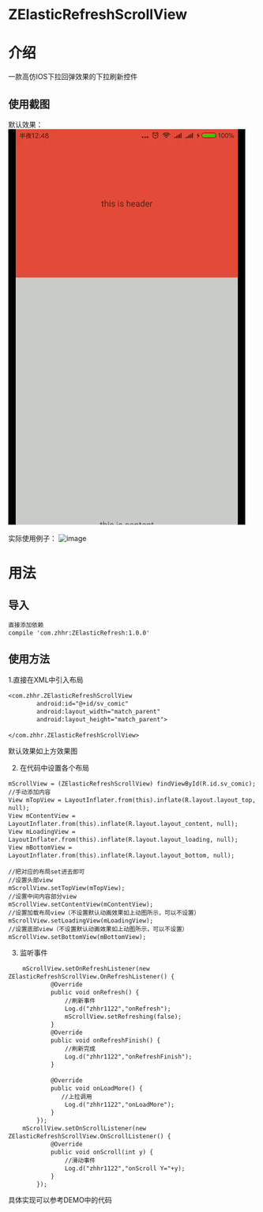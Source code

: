 # ZElasticRefreshScrollView
# 介绍
  一款高仿IOS下拉回弹效果的下拉刷新控件
## 使用截图
  默认效果：
  ![image](https://github.com/zhhr1122/ZElasticRefreshScrollView/blob/master/image/image.gif?raw=true)
  
  
  实际使用例子：
  ![image](https://github.com/zhhr1122/ZElasticRefreshScrollView/blob/master/image/image1.gif?raw=true?raw=true)
  
# 用法
## 导入
    直接添加依赖
    compile 'com.zhhr:ZElasticRefresh:1.0.0'
## 使用方法
1.直接在XML中引入布局
   
```
<com.zhhr.ZElasticRefreshScrollView
        android:id="@+id/sv_comic"
        android:layout_width="match_parent"
        android:layout_height="match_parent">

</com.zhhr.ZElasticRefreshScrollView>
```

默认效果如上方效果图

2. 在代码中设置各个布局

```
mScrollView = (ZElasticRefreshScrollView) findViewById(R.id.sv_comic);
//手动添加内容
View mTopView = LayoutInflater.from(this).inflate(R.layout.layout_top, null);
View mContentView = LayoutInflater.from(this).inflate(R.layout.layout_content, null);
View mLoadingView = LayoutInflater.from(this).inflate(R.layout.layout_loading, null);
View mBottomView = LayoutInflater.from(this).inflate(R.layout.layout_bottom, null);

//把对应的布局set进去即可
//设置头部view
mScrollView.setTopView(mTopView);
//设置中间内容部分view
mScrollView.setContentView(mContentView);
//设置加载布局view（不设置默认动画效果如上动图所示，可以不设置）
mScrollView.setLoadingView(mLoadingView);
//设置底部view（不设置默认动画效果如上动图所示，可以不设置）
mScrollView.setBottomView(mBottomView);
```
3. 监听事件

```
    mScrollView.setOnRefreshListener(new ZElasticRefreshScrollView.OnRefreshListener() {
            @Override
            public void onRefresh() {
                //刷新事件
                Log.d("zhhr1122","onRefresh");
                mScrollView.setRefreshing(false);
            }
            @Override
            public void onRefreshFinish() {
                //刷新完成
                Log.d("zhhr1122","onRefreshFinish");
            }

            @Override
            public void onLoadMore() {
               //上拉调用
                Log.d("zhhr1122","onLoadMore");
            }
        });
    mScrollView.setOnScrollListener(new ZElasticRefreshScrollView.OnScrollListener() {
            @Override
            public void onScroll(int y) {
                //滑动事件
                Log.d("zhhr1122","onScroll Y="+y);
            }
        });
```
具体实现可以参考DEMO中的代码



